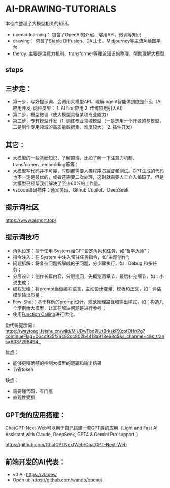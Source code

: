 # AI-DRAWING-TUTORIALS
本仓库整理了大模型相关的知识。
- openai-learning： 包含了OpenAI的介绍、常用API、微调等知识
- drawing： 包含了Stable Diffusion、DALL-E、Midjourney等主流AI绘图平台
- theroy: 主要是注意力机制、transformer等理论知识的整理，帮助理解大模型

## steps
## 三步走： 
- 第一步，写好提示词、会调用大模型API、理解 agent智能体到底是什么（AI应用开发, 两种类型： 1.  AI first应用 2. 传统应用引入AI）
- 第二步，模型微调（使大模型具备某项专业能力）
- 第三步，专有模型开发（1. 训练专业领域模型（一是选用一个开源的基模型，二是制作专用领域的高质量数据集，难度较大） 2. 插件开发）

## 其它：
- 大模型的一些基础知识，了解原理，比如了解一下注意力机制、transformer、embedding等等；
- 大模型写代码并不可靠，时刻都需要人类程序员监督和测试。GPT生成的代码也不一定是最优的，或者还需要二次处理，这时就需要人工介入编码了。但是大模型已经帮我们解决了至少60%的工作量。
- vscode编码插件：通义灵码、Github Copilot、DeepSeek

## 提示词社区
https://www.aishort.top/

## 提示词技巧
- 角色设定：擅于使用 System 给GPT设定角色和任务，如“哲学大师”；
- 指令注入：在 System 中注入常驻任务指令，如“主题创作“;
- 问题拆解：将复杂问题拆解成的子问题，分步骤执行，如：Debug 和多任务；
- 分层设计：创作长篇内容，分层提问，先概览再章节，最后补充细节，如：小说生成；
- 编程思维：将prompt当做编程语言，主动设计变量、模板和正文，如：评估模型输出质量；
- Few-Shot：基于样例的prompt设计，规范推理路径和输出样式，如：构造几个示例给大模型，让其在解决问题是进行参考；
- 使用[Function Calling](https://github.com/DjangoPeng/openai-quickstart/blob/main/openai_api/function_call.ipynb)进行优化。

伪代码提示词 : https://waytoagi.feishu.cn/wiki/MjUDwTbq9iUtBrkskPXcpfOHnPg?continueFlag=064c935f2a492dc802b4418a918e98d5&s_channel=4&s_trans=6037298494_

优点：
- 能够更精确额的控制大模型的逻辑和输出结果
- 节省token

缺点：
- 需要懂代码，有门槛
- 直观性受损

## GPT类的应用搭建：
ChatGPT-Next-Web可以用于自己搭建一套GPT类的应用（Light and Fast AI Assistant,with Claude, DeepSeek, GPT4 & Gemini Pro support.）

https://github.com/ChatGPTNextWeb/ChatGPT-Next-Web


## 前端开发的AI代表：
- v0 AI:   https://v0.dev/  
- Open ui:  https://github.com/wandb/openui
